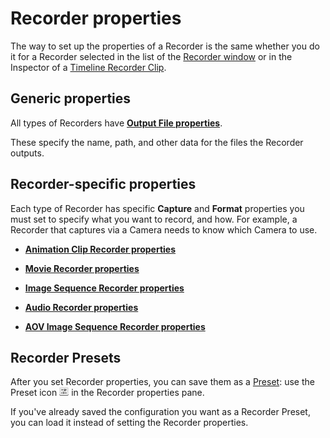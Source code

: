 # Recorder properties

The way to set up the properties of a Recorder is the same whether you do it for a Recorder selected in the list of the [Recorder window](RecordingRecorderWindow.md) or in the Inspector of a [Timeline Recorder Clip](RecordingTimelineTrack.md).

## Generic properties

All types of Recorders have [**Output File properties**](OutputFileProperties.md).

These specify the name, path, and other data for the files the Recorder outputs.

## Recorder-specific properties

Each type of Recorder has specific **Capture** and **Format** properties you must set to specify what you want to record, and how. For example, a Recorder that captures via a Camera needs to know which Camera to use.

- [**Animation Clip Recorder properties**](RecorderAnimation.md)

- [**Movie Recorder properties**](RecorderMovie.md)

- [**Image Sequence Recorder properties**](RecorderImage.md)

- [**Audio Recorder properties**](RecorderAudio.md)

- [**AOV Image Sequence Recorder properties**](RecorderAOV.md)

## Recorder Presets

After you set Recorder properties, you can save them as a [Preset](https://docs.unity3d.com/Manual/Presets.html): use the Preset icon ![](Images/IconPreset.png) in the Recorder properties pane.

If you've already saved the configuration you want as a Recorder Preset, you can load it instead of setting the Recorder properties.
